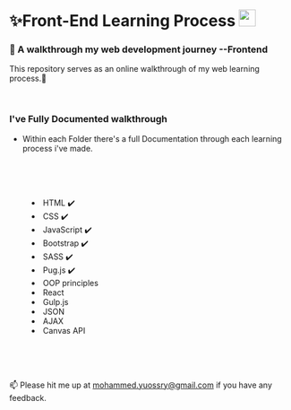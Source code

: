 # <a>✨Front-End Learning Process <img src="https://raw.githubusercontent.com/aemmadi/aemmadi/master/wave.gif" width="30px" style="max-width: 100%;"></a>
<h3>👀 A walkthrough my web development journey --Frontend </h3>



 <p>This repository serves as an online walkthrough of my web learning process.💫</p>

<br>

<h3>I've Fully Documented walkthrough</h3>

- Within each Folder there's a full Documentation through each learning process i've made.

<br>
<br>
<br>

<menu>
	<li>HTML ✔️</li>
	<li>CSS ✔️</li>
	<li>JavaScript ✔️</li>
	<li>Bootstrap ✔️</li>
	<li>SASS ✔️</li>
	<li>Pug.js ✔️</li>
	<li>OOP principles</li>
	<li>React</li>
	<li>Gulp.js</li>
	<li>JSON</li>
	<li>AJAX</li>
	<li>Canvas API</li>

</menu>

<br>
<br>
<br>


📫 Please hit me up at mohammed.yuossry@gmail.com if you have any feedback.  
